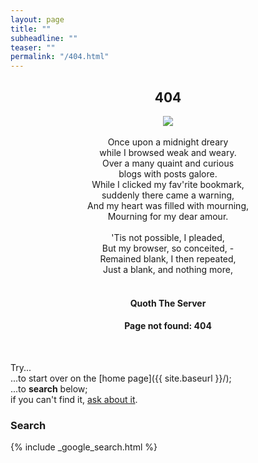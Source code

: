 ```yaml
---
layout: page
title: ""
subheadline: ""
teaser: ""
permalink: "/404.html"
---
```


  <center><h2>404</h2></center>

<center><img src="{{ site.baseurl }}/img/404-raven.png" /></center>
<center><br>
Once upon a midnight dreary<br>
while I browsed weak and weary.    
<br>    
Over a many quaint and curious <br>    
blogs with posts galore.     
<br>     
While I clicked my fav'rite bookmark, <br>    
suddenly there came a warning,    <br>
And my heart was filled with mourning,    <br>
Mourning for my dear amour.     <br>
<br>    
'Tis not possible, I pleaded,    <br>
But my browser, so conceited, -    <br>
Remained blank, I then repeated,    <br>
Just a blank, and nothing more,    <br>
<br>
  <h4>Quoth The Server</h4>

 <h4>Page not found: 404</h4><br>
</center>




Try...  
...to start over on the [home page]({{ site.baseurl }}/);  
...to **search** below;  
if you can't find it, [ask about it](mailto:blog@missourivalleyambulance.com).

### Search

{% include _google_search.html %}
